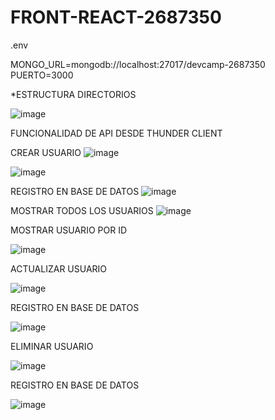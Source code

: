# FRONT-REACT-2687350

.env 

MONGO_URL=mongodb://localhost:27017/devcamp-2687350
PUERTO=3000

*ESTRUCTURA DIRECTORIOS

![image](https://github.com/margarzon/FRONT-REACT-2687350/assets/125483628/be650667-2361-46f3-bea9-b0af5697293c)

FUNCIONALIDAD DE API DESDE THUNDER CLIENT

CREAR USUARIO
![image](https://github.com/margarzon/FRONT-REACT-2687350/assets/125483628/5de8b7db-69d9-448c-a5e5-aa621f40bb41)


![image](https://github.com/margarzon/FRONT-REACT-2687350/assets/125483628/8f7251dc-9502-42bc-bf8e-2e66fe2fc82a)

REGISTRO EN BASE DE DATOS
![image](https://github.com/margarzon/FRONT-REACT-2687350/assets/125483628/0c0e9d54-d0a5-4e6b-8080-c3ace6c64f09)

MOSTRAR TODOS LOS USUARIOS
![image](https://github.com/margarzon/FRONT-REACT-2687350/assets/125483628/cbb7146d-b3dc-46a1-93af-41546f5d9446)

MOSTRAR USUARIO POR ID

![image](https://github.com/margarzon/FRONT-REACT-2687350/assets/125483628/1b3a70dc-96b0-4631-a364-e9646dc16ac7)

ACTUALIZAR USUARIO 

![image](https://github.com/margarzon/FRONT-REACT-2687350/assets/125483628/eb376c9d-b83a-4bce-8027-e6c35eb75c90)

REGISTRO EN BASE DE DATOS 

![image](https://github.com/margarzon/FRONT-REACT-2687350/assets/125483628/422c0ead-e131-4ef6-b77e-a03bc7864298)

ELIMINAR USUARIO 

![image](https://github.com/margarzon/FRONT-REACT-2687350/assets/125483628/46a1db23-9be7-40af-a545-5756525126bd)

REGISTRO EN BASE DE DATOS 

![image](https://github.com/margarzon/FRONT-REACT-2687350/assets/125483628/27a7be07-97d5-4d7c-9341-10185f5ab565)




